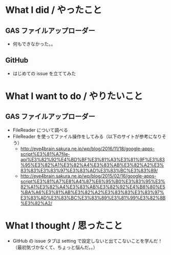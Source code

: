 # What I did / やったこと
## GAS ファイルアップローダー
- 何もできなかった。。

## GitHub
- はじめての issue を立ててみた

# What I want to do / やりたいこと
## GAS ファイルアップローダー
- FileReader について調べる
- FileReader を使ってファイル操作をしてみる（以下のサイトが参考になりそう）  
  - http://eye4brain.sakura.ne.jp/wp/blog/2016/11/18/google-apps-script%E3%81%A7file-api%E3%82%92%E4%BD%BF%E3%81%A3%E3%81%9F%E3%83%95%E3%82%A1%E3%82%A4%E3%83%AB%E3%82%A2%E3%83%83%E3%83%97%E3%83%AD%E3%83%BC%E3%83%89/  
  - http://eye4brain.sakura.ne.jp/wp/blog/2015/02/16/google-apps-script%E3%81%A7%E8%A4%87%E6%95%B0%E3%83%95%E3%82%A1%E3%82%A4%E3%83%AB%E3%82%92%E4%B8%80%E5%BA%A6%E3%81%AB%E3%82%A2%E3%83%83%E3%83%97%E3%83%AD%E3%83%BC%E3%83%89%E3%81%99%E3%82%8B%E3%82%A2/  

# What I thought / 思ったこと
- GitHub の issue タブは setting で設定しないと出てこないことを学んだ！（最初気づかなくて、ちょっと悩んだ。。）
